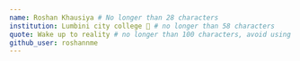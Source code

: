 ```yaml
---
name: Roshan Khausiya # No longer than 28 characters
institution: Lumbini city college 🚩 # no longer than 58 characters
quote: Wake up to reality # no longer than 100 characters, avoid using quotes(") to guarantee the format remains the same.
github_user: roshannme
---
```

